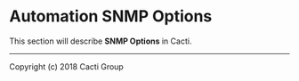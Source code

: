 # Automation SNMP Options

This section will describe **SNMP Options** in Cacti.

---
Copyright (c) 2018 Cacti Group
